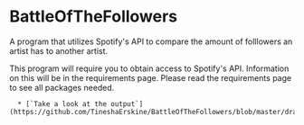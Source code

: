 # BattleOfTheFollowers
A program that utilizes Spotify's API to compare the amount of folllowers an artist has to another artist.

This program will require you to obtain access to Spotify's API. Information on this will be in the requirements page.
Please read the requirements page to see all packages needed.

      * [`Take a look at the output`](https://github.com/TineshaErskine/BattleOfTheFollowers/blob/master/drake_vs_rihanna.png)
